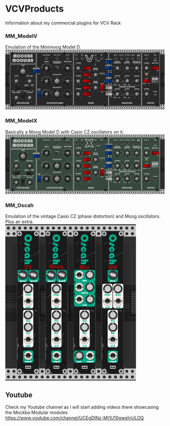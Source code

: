 # VCVProducts
Information about my commercial plugins for VCV Rack

### MM_ModelV
Emulation of the Minimoog Model D.<br>
![Alt text](./MM_ModelV/screenshot.png)

### MM_ModelX
Basically a Moog Model D with Casio CZ oscillators on it.<br>
![Alt text](./MM_ModelX/screenshot.png)

### MM_Oscah
Emulation of the vintage Casio CZ (phase distortion) and Moog oscillators. Plus an extra.<br>
![Alt text](./MM_Oscah/screenshot.png)

## Youtube
Check my Youtube channel as I will start adding videos there showcasing the Mockba Modular modules<br>
https://www.youtube.com/channel/UCEgDINz-Mt1U10gwqInULOQ

